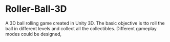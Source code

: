 # Roller-Ball-3D
A 3D ball rolling game created in Unity 3D. The basic objective is tto roll the ball in different levels and collect all the collectibles. Different gameplay modes could be designed,
